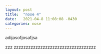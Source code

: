 ```yaml
---
layout: post
title:  "nose 4"
date:   2021-04-8 11:08:08 -0430
categories: nose
---
```


adijasofjosafjsa

<!--more-->
zzz zzzzzzzzzzzzzzzzzzzzzzzzzzzzzzzzzz